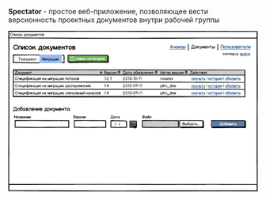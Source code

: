**Spectator** - простое веб-приложение, позволяющее вести версионность проектных документов внутри рабочей группы

![document_index](/documentation/mockups/document_index.png)